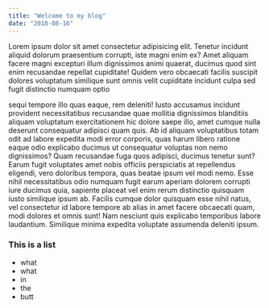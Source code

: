 ```yaml
---
title: "Welcome to my blog"
date: "2018-08-16"
---
```


Lorem ipsum dolor sit amet consectetur adipisicing elit. Tenetur
incidunt aliquid dolorum praesentium corrupti, iste magni enim ex?
Amet aliquam facere magni excepturi illum dignissimos animi quaerat,
ducimus quod sint enim recusandae repellat cupiditate! Quidem vero
obcaecati facilis suscipit dolores voluptatum similique sunt omnis
velit cupiditate incidunt culpa sed fugit distinctio numquam optio
<!-- end -->
sequi tempore illo quas eaque, rem deleniti! Iusto accusamus incidunt
provident necessitatibus recusandae quae mollitia dignissimos
blanditiis aliquam voluptatum exercitationem hic dolore saepe illo,
amet cumque nulla deserunt consequatur adipisci quam quis. Ab id
aliquam voluptatibus totam odit ad labore expedita modi error
corporis, quas harum libero ratione eaque odio explicabo ducimus ut
consequatur voluptas non nemo dignissimos? Quam recusandae fuga quos
adipisci, ducimus tenetur sunt? Earum fugit voluptates amet nobis
officiis perspiciatis at repellendus eligendi, vero doloribus tempora,
quas beatae ipsum vel modi nemo. Esse nihil necessitatibus odio
numquam fugit earum aperiam dolorem corrupti iure ducimus quia,
sapiente placeat vel enim rerum distinctio quisquam iusto similique
ipsum ab. Facilis cumque dolor quisquam esse nihil natus, vel
consectetur id labore tempore ab alias in amet facere obcaecati quam,
modi dolores et omnis sunt! Nam nesciunt quis explicabo temporibus
labore laudantium. Similique minima expedita voluptate assumenda
deleniti ipsum.

### This is a list
- what
- what
- in
- the
- butt